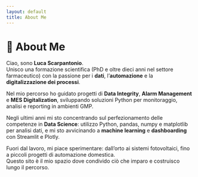 ```yaml
---
layout: default
title: About Me
---
```


# 👤 About Me

Ciao, sono **Luca Scarpantonio**.  
Unisco una formazione scientifica (PhD e oltre dieci anni nel settore farmaceutico) con la passione per i **dati**, l’**automazione** e la **digitalizzazione dei processi**.

Nel mio percorso ho guidato progetti di **Data Integrity**, **Alarm Management** e **MES Digitalization**, sviluppando soluzioni Python per monitoraggio, analisi e reporting in ambienti GMP.

Negli ultimi anni mi sto concentrando sul perfezionamento delle competenze in **Data Science**: utilizzo Python, pandas, numpy e matplotlib per analisi dati, e mi sto avvicinando a **machine learning** e **dashboarding** con Streamlit e Plotly.

Fuori dal lavoro, mi piace sperimentare: dall’orto ai sistemi fotovoltaici, fino a piccoli progetti di automazione domestica.  
Questo sito è il mio spazio dove condivido ciò che imparo e costruisco lungo il percorso.
